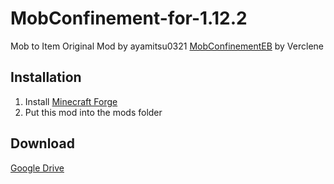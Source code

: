 # MobConfinement-for-1.12.2
Mob to Item
Original Mod by ayamitsu0321
[MobConfinementEB](https://github.com/Verclene/MobConfinement) by Verclene

## Installation
1. Install [Minecraft Forge](https://files.minecraftforge.net/)
2. Put this mod into the mods folder

## Download
[Google Drive](https://drive.google.com/open?id=1HyEi0Y4JcyME-YWtutC-bTg1gQwuTnh3)
